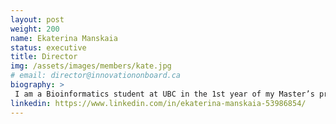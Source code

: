 ```yaml
---
layout: post
weight: 200
name: Ekaterina Manskaia
status: executive
title: Director
img: /assets/images/members/kate.jpg
# email: director@innovationonboard.ca
biography: >
 I am a Bioinformatics student at UBC in the 1st year of my Master’s program. I am interested in computer-aided drug discovery and focus on implementing machine learning to facilitate virtual screening techniques. Being a part of InnovationOnBoard is an exciting opportunity to get hands-on experience transforming scientific and business ideas into innovative projects.
linkedin: https://www.linkedin.com/in/ekaterina-manskaia-53986854/
---
```

